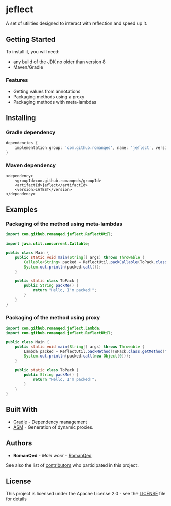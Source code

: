 # jeflect
A set of utilities designed to interact with reflection and speed up it.

## Getting Started

To install it, you will need:

* any build of the JDK no older than version 8
* Maven/Gradle

### Features
* Getting values from annotations
* Packaging methods using a proxy
* Packaging methods with meta-lambdas

## Installing

### Gradle dependency

```Groovy
dependencies {
    implementation group: 'com.github.romanqed', name: 'jeflect', version: 'LATEST'
}
```

### Maven dependency

```
<dependency>
    <groupId>com.github.romanqed</groupId>
    <artifactId>jeflect</artifactId>
    <version>LATEST</version>
</dependency>
```

## Examples
### Packaging of the method using meta-lambdas
```Java
import com.github.romanqed.jeflect.ReflectUtil;

import java.util.concurrent.Callable;

public class Main {
    public static void main(String[] args) throws Throwable {
        Callable<String> packed = ReflectUtil.packCallable(ToPack.class.getMethod("packMe"), new ToPack());
        System.out.println(packed.call());
    }

    public static class ToPack {
        public String packMe() {
            return "Hello, I'm packed!";
        }
    }
}

```

### Packaging of the method using proxy
```Java
import com.github.romanqed.jeflect.Lambda;
import com.github.romanqed.jeflect.ReflectUtil;

public class Main {
    public static void main(String[] args) throws Throwable {
        Lambda packed = ReflectUtil.packMethod(ToPack.class.getMethod("packMe"), new ToPack());
        System.out.println(packed.call(new Object[0]));
    }

    public static class ToPack {
        public String packMe() {
            return "Hello, I'm packed!";
        }
    }
}
```

## Built With

* [Gradle](https://gradle.org) - Dependency management
* [ASM](https://asm.ow2.io) - Generation of dynamic proxies.

## Authors
* **RomanQed** - *Main work* - [RomanQed](https://github.com/RomanQed)

See also the list of [contributors](https://github.com/RomanQed/jeflect/contributors)
who participated in this project.

## License

This project is licensed under the Apache License 2.0 - see the [LICENSE](LICENSE) file for details